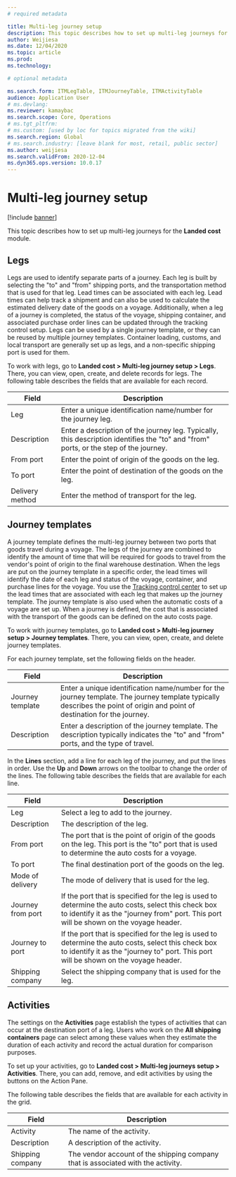 ```yaml
---
# required metadata

title: Multi-leg journey setup
description: This topic describes how to set up multi-leg journeys for the Landed cost module.
author: Weijiesa
ms.date: 12/04/2020
ms.topic: article
ms.prod: 
ms.technology: 

# optional metadata

ms.search.form: ITMLegTable, ITMJourneyTable, ITMActivityTable
audience: Application User
# ms.devlang: 
ms.reviewer: kamaybac
ms.search.scope: Core, Operations
# ms.tgt_pltfrm: 
# ms.custom: [used by loc for topics migrated from the wiki]
ms.search.region: Global
# ms.search.industry: [leave blank for most, retail, public sector]
ms.author: weijiesa
ms.search.validFrom: 2020-12-04
ms.dyn365.ops.version: 10.0.17
---
```


# Multi-leg journey setup

[!include [banner](../../includes/banner.md)]

This topic describes how to set up multi-leg journeys for the **Landed cost** module.

## Legs

Legs are used to identify separate parts of a journey. Each leg is built by selecting the "to" and "from" shipping ports, and the transportation method that is used for that leg. Lead times can be associated with each leg. Lead times can help track a shipment and can also be used to calculate the estimated delivery date of the goods on a voyage. Additionally, when a leg of a journey is completed, the status of the voyage, shipping container, and associated purchase order lines can be updated through the tracking control setup. Legs can be used by a single journey template, or they can be reused by multiple journey templates. Container loading, customs, and local transport are generally set up as legs, and a non-specific shipping port is used for them.

To work with legs, go to **Landed cost \> Multi-leg journey setup \> Legs**. There, you can view, open, create, and delete records for legs. The following table describes the fields that are available for each record.

| Field | Description |
|---|---|
| Leg | Enter a unique identification name/number for the journey leg. |
| Description | Enter a description of the journey leg. Typically, this description identifies the "to" and "from" ports, or the step of the journey. |
| From port | Enter the point of origin of the goods on the leg. |
| To port | Enter the point of destination of the goods on the leg. |
| Delivery method | Enter the method of transport for the leg. |

## Journey templates

A journey template defines the multi-leg journey between two ports that goods travel during a voyage. The legs of the journey are combined to identify the amount of time that will be required for goods to travel from the vendor's point of origin to the final warehouse destination. When the legs are put on the journey template in a specific order, the lead times will identify the date of each leg and status of the voyage, container, and purchase lines for the voyage. You use the [Tracking control center](delivery-information-setup.md) to set up the lead times that are associated with each leg that makes up the journey template. The journey template is also used when the automatic costs of a voyage are set up. When a journey is defined, the cost that is associated with the transport of the goods can be defined on the auto costs page.

To work with journey templates, go to **Landed cost \> Multi-leg journey setup \> Journey templates**. There, you can view, open, create, and delete journey templates.

For each journey template, set the following fields on the header.

| Field | Description |
|---|---|
| Journey template | Enter a unique identification name/number for the journey template. The journey template typically describes the point of origin and point of destination for the journey. |
| Description | Enter a description of the journey template. The description typically indicates the "to" and "from" ports, and the type of travel. |

In the **Lines** section, add a line for each leg of the journey, and put the lines in order. Use the **Up** and **Down** arrows on the toolbar to change the order of the lines. The following table describes the fields that are available for each line.

| Field | Description |
|---|---|
| Leg | Select a leg to add to the journey. |
| Description | The description of the leg. |
| From port | The port that is the point of origin of the goods on the leg. This port is the "to" port that is used to determine the auto costs for a voyage. |
| To port | The final destination port of the goods on the leg. |
| Mode of delivery | The mode of delivery that is used for the leg. |
| Journey from port | If the port that is specified for the leg is used to determine the auto costs, select this check box to identify it as the "journey from" port. This port will be shown on the voyage header. |
| Journey to port | If the port that is specified for the leg is used to determine the auto costs, select this check box to identify it as the "journey to" port. This port will be shown on the voyage header. |
| Shipping company | Select the shipping company that is used for the leg. |

## Activities

The settings on the **Activities** page establish the types of activities that can occur at the destination port of a leg. Users who work on the **All shipping containers** page can select among these values when they estimate the duration of each activity and record the actual duration for comparison purposes.

To set up your activities, go to **Landed cost \> Multi-leg journeys setup \> Activities**. There, you can add, remove, and edit activities by using the buttons on the Action Pane.

The following table describes the fields that are available for each activity in the grid.

| Field | Description |
|---|---|
| Activity | The name of the activity. |
| Description | A description of the activity. |
| Shipping company | The vendor account of the shipping company that is associated with the activity. |

